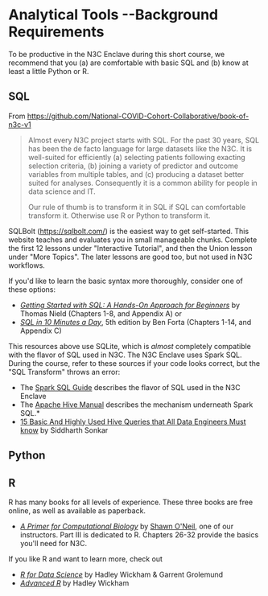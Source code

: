 Analytical Tools --Background Requirements
=================

To be productive in the N3C Enclave during this short course, we recommend that you (a) are comfortable with basic SQL and (b) know at least a little Python or R.

SQL
----------------------

From https://github.com/National-COVID-Cohort-Collaborative/book-of-n3c-v1
> Almost every N3C project starts with SQL.  For the past 30 years, SQL has been the de facto language for large datasets like the N3C. It is well-suited for efficiently (a) selecting patients following exacting selection criteria, (b) joining a variety of predictor and outcome variables from multiple tables, and (c) producing a dataset better suited for analyses. Consequently it is a common ability for people in data science and IT.
>
> Our rule of thumb is to transform it in SQL if SQL can comfortable transform it. Otherwise use R or Python to transform it.

SQLBolt (<https://sqlbolt.com/>) is the easiest way to get self-started.  This website teaches and evaluates you in small manageable chunks.  Complete the first 12 lessons under "Interactive Tutorial", and then the Union lesson under "More Topics".  The later lessons are good too, but not used in N3C workflows.

If you'd like to learn the basic syntax more thoroughly, consider one of these options:

* [*Getting Started with SQL: A Hands-On Approach for Beginners*](https://www.amazon.com/Getting-Started-SQL-Hands-Beginners/dp/1491938617/) by Thomas Nield (Chapters 1-8, and Appendix A) or
* [*SQL in 10 Minutes a Day*](https://www.amazon.com/SQL-Minutes-Sams-Teach-Yourself/dp/0135182794), 5th edition by Ben Forta (Chapters 1-14, and Appendix C)

This resources above use SQLite, which is *almost* completely compatible with the flavor of SQL used in N3C.  The N3C Enclave uses Spark SQL.  During the course, refer to these sources if your code looks correct, but the "SQL Transform" throws an error:

* The [Spark SQL Guide](https://spark.apache.org/docs/latest/sql-ref-syntax-qry-select.html) describes the flavor of SQL used in the N3C Enclave
* The [Apache Hive Manual](https://spark.apache.org/docs/latest/sql-ref-syntax-qry-select.html) describes the mechanism underneath Spark SQL.* 
* [15 Basic And Highly Used Hive Queries that All Data Engineers Must know](https://www.analyticsvidhya.com/blog/2020/12/15-basic-and-highly-used-hive-queries-that-all-data-engineers-must-know/) by Siddharth Sonkar

Python
----------------------

R
----------------------
R has many books for all levels of experience.  These three books are free online, as well as available as paperback.

* [*A Primer for Computational Biology*](https://open.oregonstate.education/computationalbiology/) by [Shawn O'Neil](https://som.ucdenver.edu/Profiles/Faculty/Profile/35866), one of our instructors.  Part III is dedicated to R.  Chapters 26-32 provide the basics you'll need for N3C.

If you like R and want to learn more, check out
* [*R for Data Science*](https://r4ds.had.co.nz/) by Hadley Wickham & Garrent Grolemund
* [*Advanced R*](https://adv-r.hadley.nz/) by Hadley Wickham

